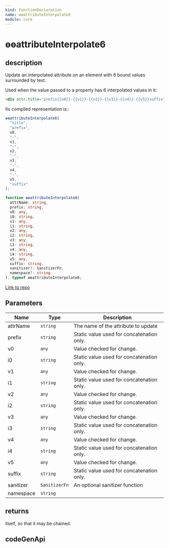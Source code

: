 ```yaml
---
kind: FunctionDeclaration
name: ɵɵattributeInterpolate6
module: core
---
```


# ɵɵattributeInterpolate6

## description

Update an interpolated attribute on an element with 6 bound values surrounded by text.

Used when the value passed to a property has 6 interpolated values in it:

```html
<div attr.title="prefix{{v0}}-{{v1}}-{{v2}}-{{v3}}-{{v4}}-{{v5}}suffix"></div>
```

Its compiled representation is::

```ts
ɵɵattributeInterpolate6(
  "title",
  "prefix",
  v0,
  "-",
  v1,
  "-",
  v2,
  "-",
  v3,
  "-",
  v4,
  "-",
  v5,
  "suffix"
);
```

```ts
function ɵɵattributeInterpolate6(
  attrName: string,
  prefix: string,
  v0: any,
  i0: string,
  v1: any,
  i1: string,
  v2: any,
  i2: string,
  v3: any,
  i3: string,
  v4: any,
  i4: string,
  v5: any,
  suffix: string,
  sanitizer?: SanitizerFn,
  namespace?: string
): typeof ɵɵattributeInterpolate6;
```

[Link to repo](https://github.com/timdeschryver/angular/blob/master/packages/core/src/render3/instructions/attribute_interpolation.ts#L275-L291)

## Parameters

| Name      | Type          | Description                               |
| --------- | ------------- | ----------------------------------------- |
| attrName  | `string`      | The name of the attribute to update       |
| prefix    | `string`      | Static value used for concatenation only. |
| v0        | `any`         | Value checked for change.                 |
| i0        | `string`      | Static value used for concatenation only. |
| v1        | `any`         | Value checked for change.                 |
| i1        | `string`      | Static value used for concatenation only. |
| v2        | `any`         | Value checked for change.                 |
| i2        | `string`      | Static value used for concatenation only. |
| v3        | `any`         | Value checked for change.                 |
| i3        | `string`      | Static value used for concatenation only. |
| v4        | `any`         | Value checked for change.                 |
| i4        | `string`      | Static value used for concatenation only. |
| v5        | `any`         | Value checked for change.                 |
| suffix    | `string`      | Static value used for concatenation only. |
| sanitizer | `SanitizerFn` | An optional sanitizer function            |
| namespace | `string`      |                                           |

## returns

itself, so that it may be chained.

## codeGenApi
